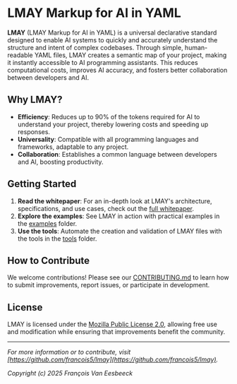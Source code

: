 # LMAY Markup for AI in YAML

**LMAY** (LMAY Markup for AI in YAML) is a universal declarative standard designed to enable AI systems to quickly and accurately understand the structure and intent of complex codebases. Through simple, human-readable YAML files, LMAY creates a semantic map of your project, making it instantly accessible to AI programming assistants. This reduces computational costs, improves AI accuracy, and fosters better collaboration between developers and AI.

## Why LMAY?

- **Efficiency**: Reduces up to 90% of the tokens required for AI to understand your project, thereby lowering costs and speeding up responses.
- **Universality**: Compatible with all programming languages and frameworks, adaptable to any project.
- **Collaboration**: Establishes a common language between developers and AI, boosting productivity.

## Getting Started

1. **Read the whitepaper**: For an in-depth look at LMAY's architecture, specifications, and use cases, check out the [full whitepaper](./whitepaper.md).
2. **Explore the examples**: See LMAY in action with practical examples in the [examples](./examples/) folder.
3. **Use the tools**: Automate the creation and validation of LMAY files with the tools in the [tools](./tools/) folder.

## How to Contribute

We welcome contributions! Please see our [CONTRIBUTING.md](./CONTRIBUTING.md) to learn how to submit improvements, report issues, or participate in development.

## License

LMAY is licensed under the [Mozilla Public License 2.0](./LICENSE), allowing free use and modification while ensuring that improvements benefit the community.

---

*For more information or to contribute, visit [https://github.com/francois5/lmay](https://github.com/francois5/lmay).*

*Copyright (c) 2025 François Van Eesbeeck*